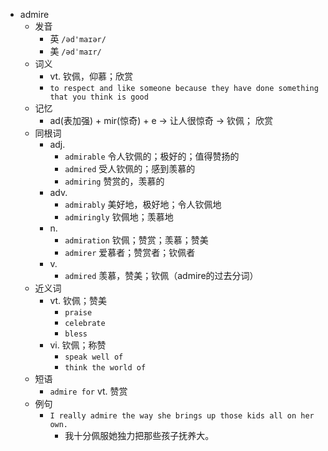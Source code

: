 - admire
  - 发音
    - 英 `/əd'maɪər/`
    - 美 `/ədˈmaɪr/`
  - 词义
    - vt. 钦佩，仰慕；欣赏
    - `to respect and like someone because they have done something that you think is good`
  - 记忆
    - ad(表加强) + mir(惊奇) + e → 让人很惊奇 → 钦佩； 欣赏
  - 同根词
    - adj.
      - `admirable` 令人钦佩的；极好的；值得赞扬的
      - `admired` 受人钦佩的；感到羡慕的
      - `admiring` 赞赏的，羡慕的
    - adv.
      - `admirably` 美好地，极好地；令人钦佩地
      - `admiringly` 钦佩地；羡慕地
    - n.
      - `admiration` 钦佩；赞赏；羡慕；赞美
      - `admirer` 爱慕者；赞赏者；钦佩者
    - v.
      - `admired` 羡慕，赞美；钦佩（admire的过去分词）
  - 近义词
    - vt. 钦佩；赞美
      - `praise`
      - `celebrate`
      - `bless`
    - vi. 钦佩；称赞
      - `speak well of`
      - `think the world of`
  - 短语
    - `admire for` vt. 赞赏 
  - 例句
    - `I really admire the way she brings up those kids all on her own.`
      - 我十分佩服她独力把那些孩子抚养大。

